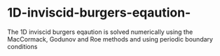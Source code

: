 # 1D-inviscid-burgers-eqaution-
The 1D inviscid burgers eqaution is solved numerically using the  MacCormack, Godunov and Roe methods and using periodic boundary conditions 
